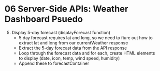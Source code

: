 # 06 Server-Side APIs: Weather Dashboard Psuedo

<!-- 1. Setup HTML structure for the page, initialize JS variables
    - create layout sections for the search from, current weather data, forecast data, search history list  -- DONE
    - Define Api_key variable for the openweather API -- DONE
    - Define base URL for the openwather API -- DONE
    - Create variables to store references to HTML elements (e.g, searchForm, cityInput, currentWeatherContainer, forecastContainer, searchHistoryContainer) -- DONE -->

<!-- 2. Event Listener for form submission 
    - Add submit event listener to searchForm element --DONE
    - prevent the default form submission -- DONE
    - Get the users input from cityInput element -- DONE
    - call a function (e.g, fetchWeatherData) with the user's input --DONE -->

<!-- 3. Fetch weather data from OpenWeather API (fetchWeatherData function)
    - construct the API URL using the users input and API Key -- DONE
    - fetch data from the API using the constructed URL -- DONE
    - parse the JSON response -- DONE
    - Handle errors (e.g, if the city is not found) -- DONE -->

<!-- 4. Display the current weather conditions (displayCurrentWeather function)
    - Extract relevant data from the API response (city name, date, icon, temp, humidity, and wind speed) -- DONE
    - Create HTML elements to display this data -- DONE
    - Update the currentWeatherContainer with the HTML elements -- DONE -->

5. Display 5-day forecast (displayForecast function)
    - 5 day forecast requires lat and long, so we need to fiure out how to extract lat and long from our currentWeather response
    - Extract the 5-day forecast data from the API response
    - Loop through the forecast data and for each, create HTML elements to display (date, icon, temp, wind speed, humidity)
    - Append these to forecastContainer

<!-- 6. Update search history (updateSearchHistory function)
    - Add the searched City to the searchHistory array -- DONE
    - Store the searchHistory array in local storage (setItem) -- DONE -->

<!-- 7. Display search history (displaySearchHistory function)
    - Loop through the searchHistory array and create a clickable list of cities in the seachHistoryContainer --DONE
    - Add event listeners to the list of items to allow users to click and view data for a previous search --DONE -->

<!-- 8. Event listener for search history 
    - Add a click event listener to the searchHistoryContainer -- DONE
    - When a city is clicked call the fetchWeatherData function with the selected city -- DONE -->

<!-- 9. Initial page load
    - Load the search history from local storage and display using displaySearchHistory function -- DONE -->
